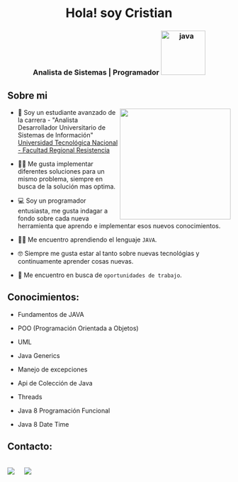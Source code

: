 <div  align="center">
<h1 align="center">Hola! soy Cristian</h1>
</div>

<h3 align="center">Analista de Sistemas | Programador <img src="https://cdn.iconscout.com/icon/free/png-128/java-2038875-1720088.png" alt="java" width="100">
</h3>

## Sobre mi

<picture> <img align="right" src="https://github.com/7oSkaaa/7oSkaaa/blob/main/Images/Right_Side.gif?raw=true" width = 250px></picture>

- :school: Soy un estudiante avanzado de la carrera - "Analista Desarrollador Universitario de Sistemas de Información" [Universidad Tecnológica Nacional - Facultad Regional Resistencia](https://www.frre.utn.edu.ar/academica)


- :technologist: Me gusta implementar diferentes soluciones para un mismo problema, siempre en busca de la solución mas optima.

- :computer: Soy un programador entusiasta, me gusta indagar a fondo sobre cada nueva herramienta que aprendo e implementar esos nuevos conocimientos.
  
- :student: Me encuentro aprendiendo el lenguaje `JAVA`.
  
- :nerd_face: Siempre me gusta estar al tanto sobre nuevas tecnológias y continuamente aprender cosas nuevas.
  
- :thinking: Me encuentro en busca de `oportunidades de trabajo`.


## Conocimientos: 

- Fundamentos de JAVA

- POO (Programación Orientada a Objetos)

- UML
  
- Java Generics
  
- Manejo de excepciones
  
- Api de Colección de Java
  
- Threads

-  Java  8 Programación Funcional

-  Java 8  Date Time


## Contacto:
<br>	
<a target="_blank" href="https://www.linkedin.com/in/cristian-alejandro-cristaldo/"><img src="https://img.shields.io/badge/-LinkedIn-0077B5?style=for-the-badge&logo=Linkedin&logoColor=white"></img></a>
&emsp;
<a target="_blank" href="crisstiann.c@gmail.com"
><img src="https://img.shields.io/badge/-Gmail-D14836?style=for-the-badge&logo=Gmail&logoColor=white"></img></a>
&emsp;
